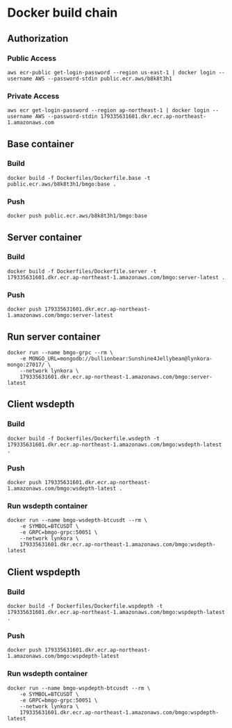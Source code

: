 # Docker build chain

## Authorization
### Public Access
```
aws ecr-public get-login-password --region us-east-1 | docker login --username AWS --password-stdin public.ecr.aws/b8k8t3h1
```
### Private Access
```
aws ecr get-login-password --region ap-northeast-1 | docker login --username AWS --password-stdin 179335631601.dkr.ecr.ap-northeast-1.amazonaws.com
```

## Base container
### Build
```
docker build -f Dockerfiles/Dockerfile.base -t public.ecr.aws/b8k8t3h1/bmgo:base .
```

### Push
```
docker push public.ecr.aws/b8k8t3h1/bmgo:base
```

## Server container
### Build
```
docker build -f Dockerfiles/Dockerfile.server -t 179335631601.dkr.ecr.ap-northeast-1.amazonaws.com/bmgo:server-latest .
```

### Push
```
docker push 179335631601.dkr.ecr.ap-northeast-1.amazonaws.com/bmgo:server-latest
```

## Run server container
```
docker run --name bmgo-grpc --rm \
    -e MONGO_URL=mongodb://bullionbear:Sunshine4Jellybean@lynkora-mongo:27017/ \
    --network lynkora \
    179335631601.dkr.ecr.ap-northeast-1.amazonaws.com/bmgo:server-latest
```

## Client wsdepth
### Build
```
docker build -f Dockerfiles/Dockerfile.wsdepth -t 179335631601.dkr.ecr.ap-northeast-1.amazonaws.com/bmgo:wsdepth-latest .
```

### Push
```
docker push 179335631601.dkr.ecr.ap-northeast-1.amazonaws.com/bmgo:wsdepth-latest .
```

### Run wsdepth container
```
docker run --name bmgo-wsdepth-btcusdt --rm \
    -e SYMBOL=BTCUSDT \
    -e GRPC=bmgo-grpc:50051 \
    --network lynkora \
    179335631601.dkr.ecr.ap-northeast-1.amazonaws.com/bmgo:wsdepth-latest
```

## Client wspdepth
### Build
```
docker build -f Dockerfiles/Dockerfile.wspdepth -t 179335631601.dkr.ecr.ap-northeast-1.amazonaws.com/bmgo:wspdepth-latest .
```

### Push
```
docker push 179335631601.dkr.ecr.ap-northeast-1.amazonaws.com/bmgo:wspdepth-latest 
```

### Run wsdepth container
```
docker run --name bmgo-wspdepth-btcusdt --rm \
    -e SYMBOL=BTCUSDT \
    -e GRPC=bmgo-grpc:50051 \
    --network lynkora \
    179335631601.dkr.ecr.ap-northeast-1.amazonaws.com/bmgo:wspdepth-latest
```



